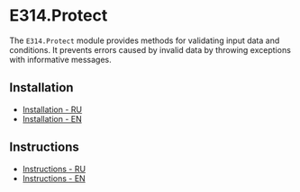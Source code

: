 # E314.Protect

The `E314.Protect` module provides methods for validating input data and conditions.
It prevents errors caused by invalid data by throwing exceptions with informative messages.

## Installation

- [Installation - RU](UPM/Documentation~/installation-ru.md)
- [Installation - EN](UPM/Documentation~/installation-en.md)

## Instructions

- [Instructions - RU](UPM/Documentation~/instructions-ru.md)
- [Instructions - EN](UPM/Documentation~/instructions-en.md)
